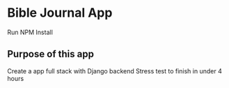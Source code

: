 # Bible Journal App

Run NPM Install

## Purpose of this app 
Create a app full stack with Django backend
Stress test to finish in under 4 hours
